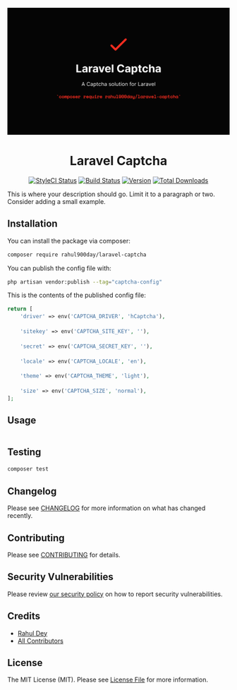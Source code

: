 <p align="center"><img src="/art/poster.png" alt="Poster Laravel Captcha"></p>

<h1 align="center">Laravel Captcha</h1>

<p align="center">
    <a href="https://styleci.io/repos/471343273"><img src="https://github.styleci.io/repos/471343273/shield" alt="StyleCI Status"></a>
    <a href="https://github.com/rahuldey12/laravel-captcha/actions"><img src="https://github.com/RahulDey12/laravel-captcha/workflows/run-tests/badge.svg" alt="Build Status"></a>
    <a href="https://packagist.org/packages/rahul900day/laravel-captcha"><img src="https://poser.pugx.org/rahul900day/laravel-captcha/version" alt="Version"></a>
    <a href="https://packagist.org/packages/rahul900day/laravel-captcha"><img src="https://poser.pugx.org/rahul900day/laravel-captcha/downloads" alt="Total Downloads"></a>
</p>

This is where your description should go. Limit it to a paragraph or two. Consider adding a small example.

## Installation

You can install the package via composer:

```bash
composer require rahul900day/laravel-captcha
```

You can publish the config file with:

```bash
php artisan vendor:publish --tag="captcha-config"
```

This is the contents of the published config file:

```php
return [
    'driver' => env('CAPTCHA_DRIVER', 'hCaptcha'),

    'sitekey' => env('CAPTCHA_SITE_KEY', ''),

    'secret' => env('CAPTCHA_SECRET_KEY', ''),

    'locale' => env('CAPTCHA_LOCALE', 'en'),

    'theme' => env('CAPTCHA_THEME', 'light'),

    'size' => env('CAPTCHA_SIZE', 'normal'),
];
```

## Usage

```php

```

## Testing

```bash
composer test
```

## Changelog

Please see [CHANGELOG](CHANGELOG.md) for more information on what has changed recently.

## Contributing

Please see [CONTRIBUTING](.github/CONTRIBUTING.md) for details.

## Security Vulnerabilities

Please review [our security policy](../../security/policy) on how to report security vulnerabilities.

## Credits

- [Rahul Dey](https://github.com/RahulDey12)
- [All Contributors](../../contributors)

## License

The MIT License (MIT). Please see [License File](LICENSE.md) for more information.
